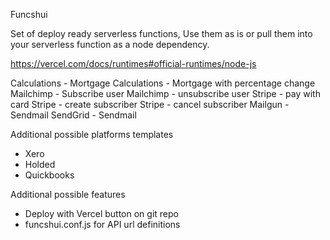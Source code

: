 Funcshui

Set of deploy ready serverless functions, Use them as is or pull them into your serverless function as a node dependency.

https://vercel.com/docs/runtimes#official-runtimes/node-js

Calculations - Mortgage
Calculations - Mortgage with percentage change
Mailchimp - Subscribe user
Mailchimp - unsubscribe user
Stripe - pay with card
Stripe - create subscriber
Stripe - cancel subscriber
Mailgun - Sendmail
SendGrid - Sendmail

Additional possible platforms templates
- Xero
- Holded
- Quickbooks

Additional possible features
- Deploy with Vercel button on git repo
- funcshui.conf.js for API url definitions